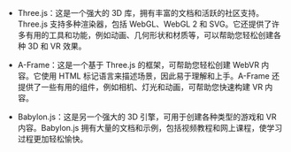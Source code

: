 - Three.js：这是一个强大的 3D 库，拥有丰富的文档和活跃的社区支持。Three.js 支持多种渲染器，包括 WebGL、WebGL 2 和 SVG。它还提供了许多有用的工具和功能，例如动画、几何形状和材质等，可以帮助您轻松创建各种 3D 和 VR 效果。

- A-Frame：这是一个基于 Three.js 的框架，可帮助您轻松创建 WebVR 内容。它使用 HTML 标记语言来描述场景，因此易于理解和上手。A-Frame 还提供了一些有用的组件，例如相机、灯光和动画，可帮助您快速构建 VR 内容。

- Babylon.js：这是另一个强大的 3D 引擎，可用于创建各种类型的游戏和 VR 内容。Babylon.js 拥有大量的文档和示例，包括视频教程和网上课程，使学习过程更加轻松愉快。